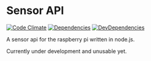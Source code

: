 # Sensor API

[![Code Climate](https://codeclimate.com/github/MariusRumpf/sensor-api.png)](https://codeclimate.com/github/MariusRumpf/sensor-api) [![Dependencies](https://david-dm.org/mariusrumpf/sensor-api.svg)](https://david-dm.org/mariusrumpf/sensor-api#info=dependencies) [![DevDependencies](https://david-dm.org/mariusrumpf/sensor-api/dev-status.svg)](https://david-dm.org/mariusrumpf/sensor-api#info=devDependencies)

A sensor api for the raspberry pi written in node.js.

Currently under development and unusable yet.

